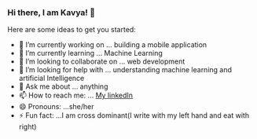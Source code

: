 ### Hi there, I am Kavya! 👋

Here are some ideas to get you started:

- 🔭 I’m currently working on ... building a mobile application
- 🌱 I’m currently learning ... Machine Learning
- 👯 I’m looking to collaborate on ... web development
- 🤔 I’m looking for help with ... understanding machine learning and artificial Intelligence
- 💬 Ask me about ... anything
- 📫 How to reach me: ... [My linkedIn](https://www.linkedin.com/in/kavya-padala-10a44619a/)
- 😄 Pronouns: ...she/her
- ⚡ Fun fact: ...I am cross dominant(I write with my left hand and eat with right)
